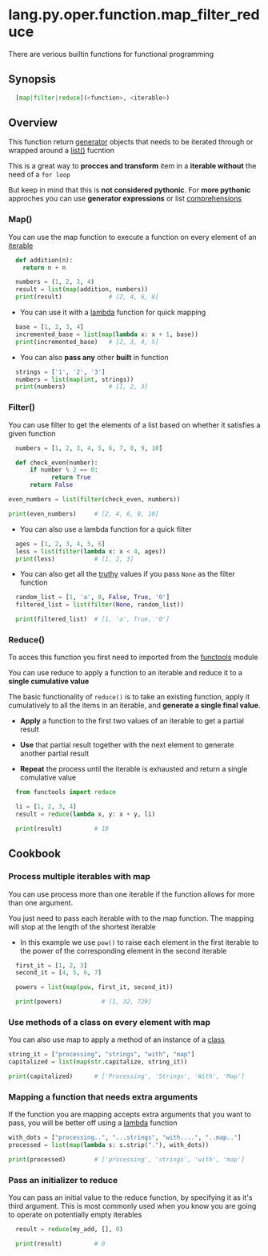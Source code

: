 # lang.py.oper.function.map_filter_reduce

There are verious builtin functions for functional programming

## Synopsis

```py
  [map|filter|reduce](<function>, <iterable>)
```

## Overview

This function return [generator](./grh0.md) objects that needs to be iterated
through or wrapped around a [list()](./7cxo.md) fucntion

This is a great way to **procces and transform** item in a **iterable without**
the need of a `for loop`

But keep in mind that this is **not considered pythonic**. For **more
pythonic** approches you can use **generator expressions** or list
[comprehensions](./7lub.md)

### Map()

You can use the map function to execute a function on every element of an
[iterable](./p7q9.md)

```py
  def addition(n):
    return n + n

  numbers = (1, 2, 3, 4)
  result = list(map(addition, numbers))
  print(result)             # [2, 4, 6, 8]
```

- You can use it with a [lambda](./8uan.md) function for quick mapping

```py
  base = [1, 2, 3, 4]
  incremented_base = list(map(lambda x: x + 1, base))
  print(incremented_base)   # [2, 3, 4, 5]
```

- You can also **pass any** other **built** in function

```py
  strings = ['1', '2', '3']
  numbers = list(map(int, strings))
  print(numbers)            # [1, 2, 3]
```

### Filter()

You can use filter to get the elements of a list based on whether it satisfies
a given function

```py
  numbers = [1, 2, 3, 4, 5, 6, 7, 8, 9, 10]

  def check_even(number):
      if number % 2 == 0:
            return True
      return False

even_numbers = list(filter(check_even, numbers))

print(even_numbers)     # [2, 4, 6, 8, 10]
```

- You can also use a lambda function for a quick filter

```py
  ages = [1, 2, 3, 4, 5, 6]
  less = list(filter(lambda x: x < 4, ages))
  print(less)           # [1, 2, 3]
```

- You can also get all the [truthy](./6auy.md) values if you pass `None` as the
  filter function

```py
  random_list = [1, 'a', 0, False, True, '0']
  filtered_list = list(filter(None, random_list))

  print(filtered_list)  # [1, 'a', True, '0']
```

### Reduce()

To acces this function you first need to imported from the
[functools](./50x9.md) module

You can use reduce to apply a function to an iterable and reduce it to a
**single cumulative value**

The basic functionality of `reduce()` is to take an existing function, apply it
cumulatively to all the items in an iterable, and **generate a single final
value**.

- **Apply** a function to the first two values of an iterable to get a partial
  result

- **Use** that partial result together with the next element to generate
  another partial result

- **Repeat** the process until the iterable is exhausted and return a single
  comulative value

```py
  from functools import reduce

  li = [1, 2, 3, 4]
  result = reduce(lambda x, y: x + y, li)

  print(result)         # 10
```

## Cookbook

### Process multiple iterables with map

You can use process more than one iterable if the function allows for more than
one argument.

You just need to pass each iterable with to the map function. The mapping will
stop at the length of the shortest iterable

- In this example we use `pow()` to raise each element in the first iterable to
  the power of the corresponding element in the second iterable

```py
  first_it = [1, 2, 3]
  second_it = [4, 5, 6, 7]

  powers = list(map(pow, first_it, second_it))

  print(powers)           # [1, 32, 729]
```

### Use methods of a class on every element with map

You can also use map to apply a method of an instance of a [class](./unhs.md)

```py
string_it = ["processing", "strings", "with", "map"]
capitalized = list(map(str.capitalize, string_it))

print(capitalized)      # ['Processing', 'Strings', 'With', 'Map']
```

### Mapping a function that needs extra arguments

If the function you are mapping accepts extra arguments that you want to pass,
you will be better off using a [lambda](./8uan.md) function

```py
with_dots = ["processing..", "...strings", "with....", "..map.."]
processed = list(map(lambda s: s.strip("."), with_dots))

print(processed)        # ['processing', 'strings', 'with', 'map']
```

### Pass an initializer to reduce

You can pass an initial value to the reduce function, by specifying it as it's
third argument. This is most commonly used when you know you are going to
operate on potentially empty iterables

```py
  result = reduce(my_add, [], 0)

  print(result)         # 0
```
